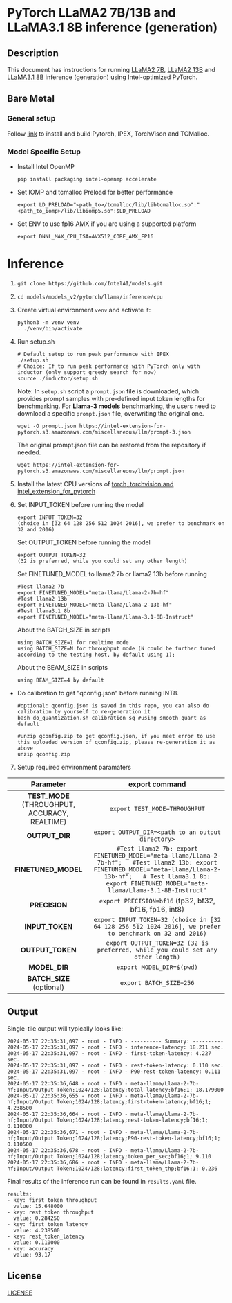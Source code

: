 <!--- 0. Title -->
# PyTorch LLaMA2 7B/13B and LLaMA3.1 8B inference (generation)

<!-- 10. Description -->
## Description

This document has instructions for running [LLaMA2 7B](https://huggingface.co/meta-llama/Llama-2-7b-hf), [LLaMA2 13B](https://huggingface.co/meta-llama/Llama-2-13b-hf) and [LLaMA3.1 8B](https://huggingface.co/meta-llama/Llama-3.1-8B-Instruct) inference (generation) using Intel-optimized PyTorch.

## Bare Metal
### General setup

Follow [link](/docs/general/pytorch/BareMetalSetup.md) to install and build Pytorch, IPEX, TorchVison and TCMalloc.

### Model Specific Setup

* Install Intel OpenMP
  ```
  pip install packaging intel-openmp accelerate
  ```
* Set IOMP and tcmalloc Preload for better performance
  ```
  export LD_PRELOAD="<path_to>/tcmalloc/lib/libtcmalloc.so":"<path_to_iomp>/lib/libiomp5.so":$LD_PRELOAD
  ```

* Set ENV to use fp16 AMX if you are using a supported platform
  ```
  export DNNL_MAX_CPU_ISA=AVX512_CORE_AMX_FP16
  ```

# Inference
1. `git clone https://github.com/IntelAI/models.git`
2. `cd models/models_v2/pytorch/llama/inference/cpu`
3. Create virtual environment `venv` and activate it:
    ```
    python3 -m venv venv
    . ./venv/bin/activate
    ```
4. Run setup.sh
    ```
    # Default setup to run peak performance with IPEX
    ./setup.sh
    # Choice: If to run peak performance with PyTorch only with inductor (only support greedy search for now)
    source ./inductor/setup.sh
    ```
    Note: In `setup.sh` script a `prompt.json` file is downloaded, which provides prompt samples with pre-defined input token lengths for benchmarking. For **Llama-3 models** benchmarking, the users need to download a specific `prompt.json` file, overwriting the original one.
    ```
    wget -O prompt.json https://intel-extension-for-pytorch.s3.amazonaws.com/miscellaneous/llm/prompt-3.json
    ```
    The original prompt.json file can be restored from the repository if needed.
    ```
    wget https://intel-extension-for-pytorch.s3.amazonaws.com/miscellaneous/llm/prompt.json
    ```
5. Install the latest CPU versions of [torch, torchvision and intel_extension_for_pytorch](https://intel.github.io/intel-extension-for-pytorch/index.html#installation)

6. Set INPUT_TOKEN before running the model
   ```
   export INPUT_TOKEN=32
   (choice in [32 64 128 256 512 1024 2016], we prefer to benchmark on 32 and 2016)
   ```

   Set OUTPUT_TOKEN before running the model
   ```
   export OUTPUT_TOKEN=32
   (32 is preferred, while you could set any other length)
   ```
   Set FINETUNED_MODEL to llama2 7b or llama2 13b before running
   ```
   #Test llama2 7b
   export FINETUNED_MODEL="meta-llama/Llama-2-7b-hf"
   #Test llama2 13b
   export FINETUNED_MODEL="meta-llama/Llama-2-13b-hf"
   #Test llama3.1 8b
   export FINETUNED_MODEL="meta-llama/Llama-3.1-8B-Instruct"
   ```
   About the BATCH_SIZE in scripts
   ```
   using BATCH_SIZE=1 for realtime mode
   using BATCH_SIZE=N for throughput mode (N could be further tuned according to the testing host, by default using 1);
   ```
   About the BEAM_SIZE in scripts
   ```
   using BEAM_SIZE=4 by default
   ```
  * Do calibration to get "qconfig.json" before running INT8.
    ```
    #optional: qconfig.json is saved in this repo, you can also do calibration by yourself to re-generation it
    bash do_quantization.sh calibration sq #using smooth quant as default

    #unzip qconfig.zip to get qconfig.json, if you meet error to use this uploaded version of qconfig.zip, please re-generation it as above
    unzip qconfig.zip
    ```
7. Setup required environment paramaters

| **Parameter**                |                                  **export command**                                  |
|:---------------------------:|:------------------------------------------------------------------------------------:|
| **TEST_MODE** (THROUGHPUT, ACCURACY, REALTIME)              | `export TEST_MODE=THROUGHPUT`                  |
| **OUTPUT_DIR**               |                               `export OUTPUT_DIR=<path to an output directory>`                               |
| **FINETUNED_MODEL**    | `#Test llama2 7b: export FINETUNED_MODEL="meta-llama/Llama-2-7b-hf";   #Test llama2 13b: export FINETUNED_MODEL="meta-llama/Llama-2-13b-hf";   # Test llama3.1 8b: export FINETUNED_MODEL="meta-llama/Llama-3.1-8B-Instruct"`         |
| **PRECISION**     |                  `export PRECISION=bf16` (fp32, bf32, bf16, fp16, int8) |
| **INPUT_TOKEN**    |    `export INPUT_TOKEN=32 (choice in [32 64 128 256 512 1024 2016], we prefer to benchmark on 32 and 2016)`    |
| **OUTPUT_TOKEN**    |   `export OUTPUT_TOKEN=32 (32 is preferred, while you could set any other length)`      |
| **MODEL_DIR**               |                               `export MODEL_DIR=$(pwd)`                               |
| **BATCH_SIZE** (optional)    |                               `export BATCH_SIZE=256`                                |


## Output

Single-tile output will typically looks like:

```
2024-05-17 22:35:31,097 - root - INFO - ---------- Summary: ----------
2024-05-17 22:35:31,097 - root - INFO - inference-latency: 18.211 sec.
2024-05-17 22:35:31,097 - root - INFO - first-token-latency: 4.227 sec.
2024-05-17 22:35:31,097 - root - INFO - rest-token-latency: 0.110 sec.
2024-05-17 22:35:31,097 - root - INFO - P90-rest-token-latency: 0.111 sec.
2024-05-17 22:35:36,648 - root - INFO - meta-llama/Llama-2-7b-hf;Input/Output Token;1024/128;latency;total-latency;bf16;1; 18.179000
2024-05-17 22:35:36,655 - root - INFO - meta-llama/Llama-2-7b-hf;Input/Output Token;1024/128;latency;first-token-latency;bf16;1; 4.238500
2024-05-17 22:35:36,664 - root - INFO - meta-llama/Llama-2-7b-hf;Input/Output Token;1024/128;latency;rest-token-latency;bf16;1; 0.110000
2024-05-17 22:35:36,671 - root - INFO - meta-llama/Llama-2-7b-hf;Input/Output Token;1024/128;latency;P90-rest-token-latency;bf16;1; 0.110500
2024-05-17 22:35:36,678 - root - INFO - meta-llama/Llama-2-7b-hf;Input/Output Token;1024/128;latency;token_per_sec;bf16;1; 9.110
2024-05-17 22:35:36,686 - root - INFO - meta-llama/Llama-2-7b-hf;Input/Output Token;1024/128;latency;first_token_thp;bf16;1; 0.236
```
Final results of the inference run can be found in `results.yaml` file.
```
results:
- key: first token throughput
  value: 15.648000
- key: rest token throughput
  value: 0.284250
- key: first token latency
  value: 4.238500
- key: rest_token_latency
  value: 0.110000
- key: accuracy
  value: 93.17
```

<!--- 80. License -->
## License
[LICENSE](https://github.com/IntelAI/models/blob/master/LICENSE)

